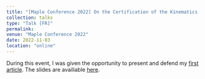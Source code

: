 ```yaml
---
title: "[Maple Conference 2022] On the Certification of the Kinematics of 3-DOF Spherical Parallel Manipulators"
collection: talks
type: "Talk [FR]"
permalink: 
venue: "Maple Conference 2022"
date: 2022-11-03
location: "online"
---
```


During this event, I was given the opportunity to present and defend my [first article](https://doi.org/10.5206/mt.v3i2.15660). The slides are availiable [here](files/MC2022_presentation_orale.pdf).
